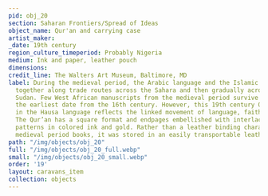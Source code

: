 ```yaml
---
pid: obj_20
section: Saharan Frontiers/Spread of Ideas
object_name: Qur'an and carrying case
artist_maker: 
_date: 19th century
region_culture_timeperiod: Probably Nigeria
medium: Ink and paper, leather pouch
dimensions: 
credit_line: The Walters Art Museum, Baltimore, MD
label: During the medieval period, the Arabic language and the Islamic faith spread
  together along trade routes across the Sahara and then gradually across the Western
  Sudan. Few West African manuscripts from the medieval period survive today, and
  the earliest date from the 16th century. However, this 19th century Qur’an written
  in the Hausa language reflects the linked movement of language, faith, and trade.
  The Qur’an has a square format and endpages embellished with interlacing calligraphic
  patterns in colored ink and gold. Rather than a leather binding characteristic of
  medieval period books, it was stored in an easily transportable leather pouch.
path: "/img/objects/obj_20"
full: "/img/objects/obj_20_full.webp"
small: "/img/objects/obj_20_small.webp"
order: '19'
layout: caravans_item
collection: objects
---
```

